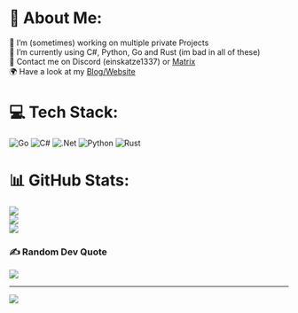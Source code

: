# 💫 About Me:
🔭 I’m (sometimes) working on multiple private Projects \
🌱 I’m currently using C#, Python, Go and Rust (im bad in all of these) \
💬 Contact me on Discord (einskatze1337) or [Matrix](https://matrix.to/#/@einskadse:matrix.org) \
🌍 Have a look at my [Blog/Website](https://einskatze.github.io/)


# 💻 Tech Stack:
![Go](https://img.shields.io/badge/go-%2300ADD8.svg?style=for-the-badge&logo=go&logoColor=white)
![C#](https://img.shields.io/badge/c%23-%23239120.svg?style=for-the-badge&logo=c-sharp&logoColor=white)
![.Net](https://img.shields.io/badge/.NET-5C2D91?style=for-the-badge&logo=.net&logoColor=white)
![Python](https://img.shields.io/badge/python-3670A0?style=for-the-badge&logo=python&logoColor=ffdd54) 
![Rust](https://img.shields.io/badge/rust-%23000000.svg?style=for-the-badge&logo=rust&logoColor=white)
# 📊 GitHub Stats:
![](https://github-readme-stats.vercel.app/api?username=EinsKatze&theme=dark&hide_border=false&include_all_commits=false&count_private=false)<br/>
![](https://github-readme-streak-stats.herokuapp.com/?user=EinsKatze&theme=dark&hide_border=false)<br/>
![](https://github-readme-stats.vercel.app/api/top-langs/?username=EinsKatze&theme=dark&hide_border=false&include_all_commits=false&count_private=false&layout=compact)

### ✍️ Random Dev Quote
![](https://quotes-github-readme.vercel.app/api?type=horizontal&theme=dark)

---
[![](https://visitcount.itsvg.in/api?id=EinsKatze&icon=0&color=12)](https://visitcount.itsvg.in)
